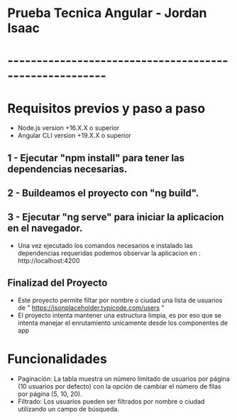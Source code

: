 # Prueba Tecnica Angular - Jordan Isaac
# -------------------------------------------------------
# Requisitos previos y paso a paso 
 - Node.js version +16.X.X o superior
 - Angular CLI version +19.X.X o superior


## 1 - Ejecutar "npm install" para tener las dependencias necesarias.

## 2 - Buildeamos el proyecto con "ng build".

## 3 - Ejecutar "ng serve" para iniciar la aplicacion en el navegador. 

- Una vez ejecutado los comandos necesarios e instalado las dependencias requeridas podemos observar la aplicacion en : http://localhost:4200

## Finalizad del Proyecto 

- Este proyecto permite filtar por nombre o ciudad una lista de usuarios de " https://jsonplaceholder.typicode.com/users "
- El proyecto intenta mantener una estructura limpia, es por eso que se intenta manejar el enrutamiento unicamente desde los componentes de app

# Funcionalidades 

- Paginación: La tabla muestra un número limitado de usuarios por página (10 usuarios por defecto) con la opción de cambiar el número de filas por página (5, 10, 20).
- Filtrado: Los usuarios pueden ser filtrados por nombre o ciudad utilizando un campo de búsqueda.
